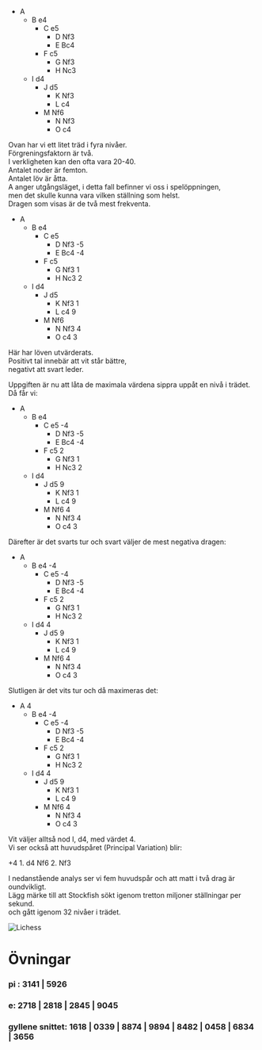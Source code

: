 * A
	* B e4
		* C e5
			* D Nf3
			* E Bc4
		* F c5
			* G Nf3
			* H Nc3
	* I d4
		* J d5
			* K Nf3
			* L c4
		* M Nf6
			* N Nf3
			* O c4

Ovan har vi ett litet träd i fyra nivåer.  
Förgreningsfaktorn är två.  
I verkligheten kan den ofta vara 20-40.  
Antalet noder är femton.  
Antalet löv är åtta.  
A anger utgångsläget, i detta fall befinner vi oss i spelöppningen,  
men det skulle kunna vara vilken ställning som helst.  
Dragen som visas är de två mest frekventa.  

* A
	* B e4
		* C e5
			* D Nf3 <red>-5</red>
			* E Bc4 <red>-4</red>
		* F c5
			* G Nf3 <red>1</red>
			* H Nc3 <red>2</red>
	* I d4
		* J d5
			* K Nf3 <red>1</red>
			* L c4 <red>9</red>
		* M Nf6
			* N Nf3 <red>4</red>
			* O c4 <red>3</red>

Här har löven utvärderats.  
Positivt tal innebär att vit står bättre,  
negativt att svart leder.  

Uppgiften är nu att låta de maximala värdena sippra uppåt en nivå i trädet.  
Då får vi:  

* A
	* B e4
		* C e5  <red>-4</red>
			* D Nf3 -5
			* E Bc4 -4
		* F c5 <red>2</red>
			* G Nf3 1
			* H Nc3 2
	* I d4
		* J d5 <red>9</red>
			* K Nf3 1
			* L c4 9
		* M Nf6 <red>4</red>
			* N Nf3 4
			* O c4 3

Därefter är det svarts tur och svart väljer de mest negativa dragen:  

* A
	* B e4 <red>-4</red>
		* C e5 -4
			* D Nf3 -5
			* E Bc4 -4
		* F c5 2
			* G Nf3 1
			* H Nc3 2
	* I d4 <red>4</red>
		* J d5 9
			* K Nf3 1
			* L c4 9
		* M Nf6 4
			* N Nf3 4
			* O c4 3

Slutligen är det vits tur och då maximeras det:  

* A <red>4</red>
	* B e4 -4
		* C e5 -4
			* D Nf3 -5
			* E Bc4 -4
		* F c5 2
			* G Nf3 1
			* H Nc3 2
	* I d4 <red>4</red>
		* J d5 9
			* K Nf3 1
			* L c4 9
		* M Nf6 <red>4</red>
			* N Nf3 <red>4</red>
			* O c4 3

Vit väljer alltså nod I, d4, med värdet 4.  
Vi ser också att huvudspåret (Principal Variation) blir:  

+4 1. d4 Nf6 2. Nf3

I nedanstående analys ser vi fem huvudspår och att matt i två drag är oundvikligt.  
Lägg märke till att Stockfish sökt igenom tretton miljoner ställningar per sekund.  
och gått igenom 32 nivåer i trädet.  

![Lichess](Minimax.png)

# Övningar 

### pi : 3141 | 5926

### e: 2718 | 2818 | 2845 | 9045

### gyllene snittet: 1618 | 0339 | 8874 | 9894 | 8482 | 0458 | 6834 | 3656

